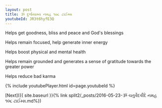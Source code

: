 ```yaml
---
layout: post
title: ૐ દુર્જયામ્ય નમહ ૧૦૮ ટાઈમ્સ
youtubeId: JR3t6hyfE3Q
---
```

 
 
Helps get goodness, bliss and peace and God's blessings
 
Helps remain focused, help generate inner energy 
 
Helps boost physical and mental health 
 
Helps remain grounded and generates a sense of gratitude towards the greater power 
 
Helps reduce bad karma
 
 
 
 


{% include youtubePlayer.html id=page.youtubeId %}
 
[Next]({{ site.baseurl }}{% link  split2/_posts/2016-05-23-ૐ ચતુર્વેદવીદે નમહ ૧૦૮ ટાઈમ્સ.md%})
 
